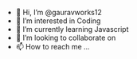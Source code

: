 - 👋 Hi, I’m @gauravworks12
- 👀 I’m interested in Coding
- 🌱 I’m currently learning Javascript
- 💞️ I’m looking to collaborate on 
- 📫 How to reach me ...

<!---
gauravworks12/gauravworks12 is a ✨ special ✨ repository because its `README.md` (this file) appears on your GitHub profile.
You can click the Preview link to take a look at your changes.
--->
